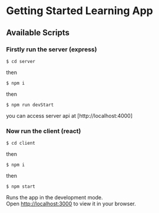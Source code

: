 # Getting Started Learning App

## Available Scripts


### Firstly run the server (express)

```
$ cd server

```
then 
```
$ npm i

```
then
```
$ npm run devStart

```




you can access server api at [http://localhost:4000]

### Now run the client (react)

```
$ cd client

```
then 
```
$ npm i

```
then
```
$ npm start

```

Runs the app in the development mode.\
Open [http://localhost:3000](http://localhost:3000) to view it in your browser.

